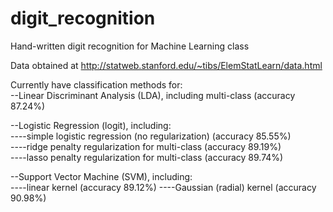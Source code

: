 # digit_recognition
Hand-written digit recognition for Machine Learning class

Data obtained at http://statweb.stanford.edu/~tibs/ElemStatLearn/data.html

Currently have classification methods for:  
--Linear Discriminant Analysis (LDA), including multi-class (accuracy 87.24%)  

--Logistic Regression (logit), including:  
----simple logistic regression (no regularization) (accuracy 85.55%)  
----ridge penalty regularization for multi-class (accuracy 89.19%)  
----lasso penalty regularization for multi-class (accuracy 89.74%) 

--Support Vector Machine (SVM), including:  
----linear kernel (accuracy 89.12%)
----Gaussian (radial) kernel (accuracy 90.98%)